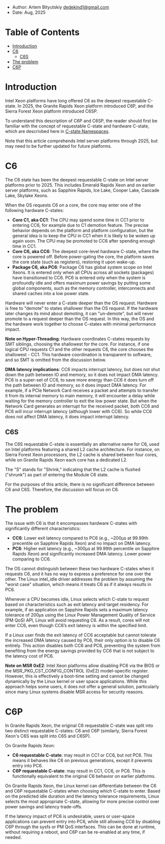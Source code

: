 <!--
-*- coding: utf-8 -*-
vim: ts=4 sw=4 tw=100 et ai si

# Copyright (C) 2024-2025 Intel Corporation
# SPDX-License-Identifier: BSD-3-Clause

Author: Artem Bityutskiy <artem.bityutskiy@linux.intel.com>
-->

* Author: Artem Bityutskiy <dedekind1@gmail.com>
* Date: Aug, 2025

# Table of Contents

- [Introduction](#introduction)
- [C6](#c6)
  - [C6S](#c6s)
- [The problem](#the-problem)
- [C6P](#c6p)

# Introduction

Intel Xeon platforms have long offered C6 as the deepest requestable C-state. In 2025, the
Granite Rapids Xeon platform introduced C6P, and the Sierra Forest Xeon platform introduced C6SP.

To understand this description of C6P and C6SP, the reader should first be familiar with the concept
of requestable C-state and hardware C-state, which are descrivbed here in
[C-state Namespaces](https://github.com/intel/pepc/blob/main/docs/misc-cstate-namespaces.md).

Note that this article comprehends Intel server platforms through 2025, but may need to be further
updated for future platforms.

# C6

The C6 state has been the deepest requestable C-state on Intel server platforms prior to 2025.
This includes Emerald Rapids Xeon and on earlier server platforms, such as Sapphire Rapids, Ice
Lake, Cooper Lake, Cascade Lake, Skylake Xeons.

When the OS requests C6 on a core, the core may enter one of the following hardware C-states:

* **Core C1, aka CC1**: The CPU may spend some time in CC1 prior to entering CC6, for example due to
  C1 demotion feature. The precise behavior depends on the platform and platform configuration, but
  the general idea is to keep the CPU in CC1 when it is likely to be woken up again soon. The CPU
  may be promoted to CC6 after spending enough time in CC1.
* **Core C6, aka CC6**: The deepest core-level hardware C-state, where the core is powered off.
  Before power-gating the core, the platform saves the core state (such as registers), restoring it
  upon wake-up.
* **Package C6, aka PC6**: Package C6 has global system scope on Intel Xeons.  It is entered only
  when all CPUs across all sockets (packages) have transitioned to CC6. PC6 is entered only when the
  system is profoundly idle and offers maximum power savings by putting some global components, such
  as the memory controller, interconnects and shared caches into a low power state.

Hardware will never enter a C-state deeper than the OS request. Hardware is free to "demote" to
states shallower than the OS request. If the hardware later changes its mind about demoting, it can
"un-demote", but will never promote to a request deeper than the OS request. In this way, the OS and
the hardware work together to choose C-states with minimal performance impact.

**Note on Hyper-Threading**: Hardware coordinates C-states requests by SMT siblings, choosing the
shallowest for the core. For instance, if one logical CPU requests C1 and the other requests C6, the
core chooses the shallowest - CC1. This hardware coordination is transparent to software, and so SMT
is omitted from the discussion below.

**DMA latency implications**: CC6 impacts interrupt latency, but does not shut down the path between
IO and memory, so it does not impact DMA latency. PC6 is a super-set of CC6, to save more energy than
CC6 it does turn off the path between IO and memory, so it does impact DMA latency. For example, if
a PCIe Network Card receives a packet and attempts to transfer it from its internal memory to main
memory, it will encounter a delay while waiting for the memory controller to exit the low power
state. But when the Network Card generates an interrupt for the received packet, both CC6 and PC6
will incur interrupt latency (although lower with CC6). So while CC6 does not affect DMA latency,
it does impact interrupt latency.

## C6S

The C6S requestable C-state is essentially an alternative name for C6, used on Intel platforms
featuring a shared L2 cache architecture. For instance, on Sierra Forest Xeon processors, the L2
cache is shared between four cores, while on Granite Rapids Xeon each core has a dedicated L2.

The "S" stands for "Shrink," indicating that the L2 cache is flushed ("shrunk") as part of entering
the Module C6 state.

For the purposes of this article, there is no significant difference between C6 and C6S. Therefore,
the discussion will focus on C6.

# The problem

The issue with C6 is that it encompasses hardware C-states with significantly different
characteristics:
* **CC6**: Lower exit latency compared to PC6 (e.g., ~200µs at 99.99th precentile on Sapphire
  Rapids Xeon) and no impact on DMA latency.
* **PC6**: Higher exit latency (e.g., ~300µs at 99.99th percentile on Sapphire Rapids Xeon) and
  significantly increased DMA latency. Lower power comparing to CC6.

The OS cannot distinguish between these two hardware C-states when it requests C6, and it has no way
to express a preference for one over the other. The Linux intel_idle driver addresses the problem by
assuming the "worst case" situation, which means it treats C6 as if it always results in PC6.

Whenever a CPU becomes idle, Linux selects which C-state to request based on characteristics such as
exit latency and target residency. For example, if an application on Sapphire Rapids sets a maximum
latency tolerance of 200µs using the Linux Power Management Quality of Service (PM QoS) API, Linux
will avoid requesting C6. As a result, cores will not enter CC6, even though CC6’s exit latency is
within the specified limit.

If a Linux user finds the exit latency of CC6 acceptable but cannot tolerate the increased DMA
latency caused by PC6, their only option is to disable C6 entirely. This action disables both CC6
and PC6, preventing the system from benefiting from the energy savings provided by CC6 that
is not subject to the latency cost of PC6.

**Note on MSR 0xE2**: Intel Xeon platforms allow disabling PC6 via the BIOS or the
MSR_PKG_CST_CONFIG_CONTROL (0xE2) model-specific register. However, this is effectively a boot-time
setting and cannot be changed dynamically by the Linux kernel or user space applications. While this
approach helps some users, it does not offer a general solution, particularly since many Linux
systems disable MSR access for security reasons.

# C6P

In Granite Rapids Xeon, the original C6 requestable C-state was split into two distinct requestable
C-states: C6 and C6P (similarly, Sierra Forest Xeon's C6S was split into C6S and C6SP).

On Granite Rapids Xeon:

* **C6 requestable C-state**: may result in CC1 or CC6, but *not* PC6. This means it behaves like C6
  on previous generations, except it prevents entry into PC6.
* **C6P requestable C-state**: may result in CC1, CC6, or PC6. This is functionally equivalent to
  the original C6 behavior on earlier platforms.

On Granite Rapids Xeon, the Linux kernel can differentiate between the C6 and C6P requestable
C-states when choosing which C-state to enter. Based on the predicted idle duration and the latency
tolerance requirements, Linux selects the most appropriate C-state, allowing for more precise
control over power savings and latency trade-offs.

If the latency impact of PC6 is undesirable, users or user-space applications can prevent entry into
PC6, while still allowing CC6 by disabling C6P through the sysfs or PM QoS interfaces. This can be
done at runtime, without requiring a reboot, and C6P can be re-enabled at any time, if needed.
